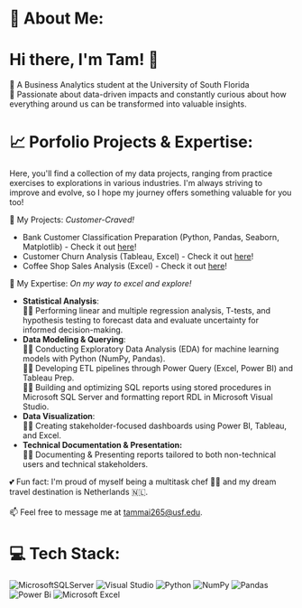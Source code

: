 # 💫 About Me:
# Hi there, I'm Tam! 👋 
🌱 A Business Analytics student at the University of South Florida 
<br> 🤔 Passionate about data-driven impacts and constantly curious about how everything around us can be transformed into valuable insights.

# 📈 Porfolio Projects & Expertise: 
Here, you'll find a collection of my data projects, ranging from practice exercises to explorations in various industries. 
I'm always striving to improve and evolve, so I hope my journey offers something valuable for you too!

🔭 My Projects: _Customer-Craved!_
- Bank Customer Classification Preparation (Python, Pandas, Seaborn, Matplotlib) - Check it out [here](https://github.com/tammai1610/Commercial-Bank-Customer-Classification)!
- Customer Churn Analysis (Tableau, Excel) - Check it out [here](https://github.com/tammai1610/Customer-Churn-Analysis-Tableau)!
- Coffee Shop Sales Analysis (Excel) - Check it out [here](https://github.com/tammai1610/Excel-Coffee-Shop-Sales)!

🔭 My Expertise: _On my way to excel and explore!_
- **Statistical Analysis**:
  <br> 👩‍💻 Performing linear and multiple regression analysis, T-tests, and hypothesis testing to forecast data and evaluate uncertainty for informed decision-making.
- **Data Modeling & Querying**:
  <br> 👩‍💻 Conducting Exploratory Data Analysis (EDA) for machine learning models with Python (NumPy, Pandas).
  <br> 👩‍💻 Developing ETL pipelines through Power Query (Excel, Power BI) and Tableau Prep.
  <br> 👩‍💻 Building and optimizing SQL reports using stored procedures in Microsoft SQL Server and formatting report RDL in Microsoft Visual Studio.
- **Data Visualization**:
  <br> 👩‍💻 Creating stakeholder-focused dashboards using Power BI, Tableau, and Excel.
- **Technical Documentation & Presentation:**
  <br> 👩‍💻 Documenting & Presenting reports tailored to both non-technical users and technical stakeholders.

💕 Fun fact: I'm proud of myself being a multitask chef 👩‍🍳 and my dream travel destination is Netherlands 🇳🇱. <br><br>📫 Feel free to message me at tammai265@usf.edu.<br>


# 💻 Tech Stack:
![MicrosoftSQLServer](https://img.shields.io/badge/Microsoft%20SQL%20Server-CC2927?style=for-the-badge&logo=microsoft%20sql%20server&logoColor=white) ![Visual Studio](https://img.shields.io/badge/Visual%20Studio-5C2D91.svg?style=for-the-badge&logo=visual-studio&logoColor=white) ![Python](https://img.shields.io/badge/python-3670A0?style=for-the-badge&logo=python&logoColor=ffdd54) ![NumPy](https://img.shields.io/badge/numpy-%23013243.svg?style=for-the-badge&logo=numpy&logoColor=white) ![Pandas](https://img.shields.io/badge/pandas-%23150458.svg?style=for-the-badge&logo=pandas&logoColor=white) ![Power Bi](https://img.shields.io/badge/power_bi-F2C811?style=for-the-badge&logo=powerbi&logoColor=black) ![Microsoft Excel](https://img.shields.io/badge/Microsoft_Excel-217346?style=for-the-badge&logo=microsoft-excel&logoColor=white)


